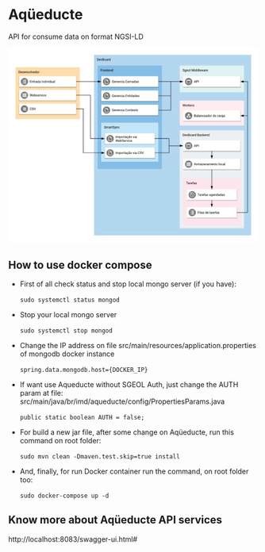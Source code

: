 # Aqüeducte
API for consume data on format NGSI-LD

<img src="screens/img_1.jpeg"/>

## How to use docker compose

- First of all check status and stop local mongo server (if you have):

    ``sudo systemctl status mongod``

- Stop your local mongo server

    ``sudo systemctl stop mongod``

- Change the IP address on file src/main/resources/application.properties of mongodb docker instance

    ``spring.data.mongodb.host={DOCKER_IP}``

- If want use Aqueducte without SGEOL Auth, just change the AUTH param at file: src/main/java/br/imd/aqueducte/config/PropertiesParams.java

    ``public static boolean AUTH = false;``

- For build a new jar file, after some change on Aqüeducte, run this command on root folder:

    ``sudo mvn clean -Dmaven.test.skip=true install``

- And, finally, for run Docker container run the command, on root folder too:

    ``sudo docker-compose up -d``

## Know more about Aqüeducte API services

http://localhost:8083/swagger-ui.html#